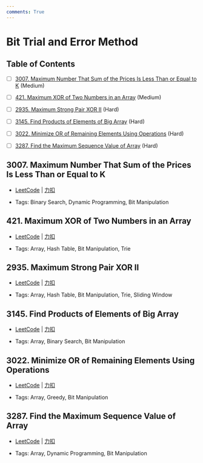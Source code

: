 ```yaml
---
comments: True
---
```


# Bit Trial and Error Method

## Table of Contents

- [ ] [3007. Maximum Number That Sum of the Prices Is Less Than or Equal to K](#3007-maximum-number-that-sum-of-the-prices-is-less-than-or-equal-to-k) (Medium)
- [ ] [421. Maximum XOR of Two Numbers in an Array](#421-maximum-xor-of-two-numbers-in-an-array) (Medium)
- [ ] [2935. Maximum Strong Pair XOR II](#2935-maximum-strong-pair-xor-ii) (Hard)
- [ ] [3145. Find Products of Elements of Big Array](#3145-find-products-of-elements-of-big-array) (Hard)
- [ ] [3022. Minimize OR of Remaining Elements Using Operations](#3022-minimize-or-of-remaining-elements-using-operations) (Hard)
- [ ] [3287. Find the Maximum Sequence Value of Array](#3287-find-the-maximum-sequence-value-of-array) (Hard)


## 3007. Maximum Number That Sum of the Prices Is Less Than or Equal to K

-    [LeetCode](https://leetcode.com/problems/maximum-number-that-sum-of-the-prices-is-less-than-or-equal-to-k/) | [力扣](https://leetcode.cn/problems/maximum-number-that-sum-of-the-prices-is-less-than-or-equal-to-k/)

-   Tags: Binary Search, Dynamic Programming, Bit Manipulation



## 421. Maximum XOR of Two Numbers in an Array

-    [LeetCode](https://leetcode.com/problems/maximum-xor-of-two-numbers-in-an-array/) | [力扣](https://leetcode.cn/problems/maximum-xor-of-two-numbers-in-an-array/)

-   Tags: Array, Hash Table, Bit Manipulation, Trie



## 2935. Maximum Strong Pair XOR II

-    [LeetCode](https://leetcode.com/problems/maximum-strong-pair-xor-ii/) | [力扣](https://leetcode.cn/problems/maximum-strong-pair-xor-ii/)

-   Tags: Array, Hash Table, Bit Manipulation, Trie, Sliding Window



## 3145. Find Products of Elements of Big Array

-    [LeetCode](https://leetcode.com/problems/find-products-of-elements-of-big-array/) | [力扣](https://leetcode.cn/problems/find-products-of-elements-of-big-array/)

-   Tags: Array, Binary Search, Bit Manipulation



## 3022. Minimize OR of Remaining Elements Using Operations

-    [LeetCode](https://leetcode.com/problems/minimize-or-of-remaining-elements-using-operations/) | [力扣](https://leetcode.cn/problems/minimize-or-of-remaining-elements-using-operations/)

-   Tags: Array, Greedy, Bit Manipulation



## 3287. Find the Maximum Sequence Value of Array

-    [LeetCode](https://leetcode.com/problems/find-the-maximum-sequence-value-of-array/) | [力扣](https://leetcode.cn/problems/find-the-maximum-sequence-value-of-array/)

-   Tags: Array, Dynamic Programming, Bit Manipulation




